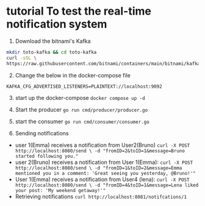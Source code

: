 # tutorial To test the real-time notification system

1. Download the bitnami's Kafka

```sh
mkdir toto-kafka && cd toto-kafka
curl -sSL \
https://raw.githubusercontent.com/bitnami/containers/main/bitnami/kafka/docker-compose.yml > docker-compose.yml

```

2. Change the below in the docker-compose file

`KAFKA_CFG_ADVERTISED_LISTENERS=PLAINTEXT://localhost:9092`

3. start up the docker-compose
   `docker compose up -d`

4. Start the producer
   `go run cmd/producer/producer.go`
5. start the consumer
   `go run cmd/consumer/consumer.go`
6. Sending notifications

- user 1(Emma) receives a notification from User2(Bruno)
  `curl -X POST http://localhost:8080/send \
-d "fromID=2&toID=1&message=Bruno started following you."
`
- user 2(Bruno) receives a notification from User 1(Emma):
  `curl -X POST http://localhost:8080/send \
-d "fromID=1&toID=2&message=Emma mentioned you in a comment: 'Great seeing you yesterday, @Bruno!'"
`
- User 1(Emma) receives a notification from User4 (lena):
  `curl -X POST http://localhost:8080/send \
-d "fromID=4&toID=1&message=Lena liked your post: 'My weekend getaway!'"
`
- Retrieving notifications
  `curl http://localhost:8081/notifcations/1`
